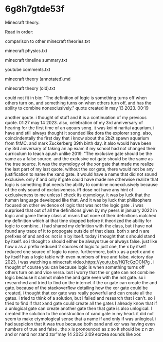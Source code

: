 # 6g8h7gtde53f
Minecraft theory. 

Read in order:

comparison to other minecraft theories.txt

minecraft physics.txt

minecraft timeline summary.txt

youtube comments.txt

minecraft theory (annotated).md

minecraft theory (old).txt


could not fit in bio: "The definition of logic is something turns off when others turn on, and something turns on when others turn off, and has the ability to combine nonexclusively." quote created in may 13 2023. 00:19

another qoute. i thought of stuff and it is a continuation of my previous quote. 01:27 may 14 2023. also, celebration of my 3rd anniversary of hearing for the first time of an aqours song. it was koi ni naritai aquarium. i have and still always thought it sounded like dora the explorer song. also, coincindentally the first day that i know about the 2b2t spawn aquarium from fitMC. and mark Zuckerberg 39th birth day. it also would have been my 3rd aniversary of taking an ap exam if my school had not changed their curriculum to teach apush unlike 2019. "The exclusive gate should be the same as a false source. and the exclusive not gate should be the same as the true source. It was the etymology of the xor gate that made me realize the last part of my last quote. without the xor gate, there would not be any justification to name the xand gate. it would have a name that did not sound exclusive. only if and only if gate could have made me otherwise realize that logic is something that needs the ability to combine nonexclusively because of the only sound of exclusiveness. iff dose not have any hint of exclusiveness to me unless I check its etymology. it was by luck that the human language developed like that. And it was by luck that philisophers focused on other evidence of logic that was not the logic gate . i was surprised that out of all the definitions given by my peers in january 2022 in logic and game theory class at msms that none of their definitions matched my definition which at that time stopped before it theorized the ability for logic to combine.. i had shared my definition with the class, but i have not found any trace of it to propogate outside of that class. both x and n are prefixes of and and or. not is n by itself. today i thought that x should stand by itself. so i thought x should either be always true or always false. just like how x as a prefix reduced 2 sources of logic to just one, the x by itself reduced one source of logic to none. furthermore, both x as a prefix and x by itself has a logic table with even numbers of true and false. victory day 2023, i was watching a minecraft video.https://youtu.be/HQTcGzOCN7g . i thought of course you can because logic is when something turns off others turn on and vice versa. but i worry that the or gate can not combine logic because it cannot make the and gate even with the not gate. so i researched and tried to find on the internet if the or gate can create the and gate. because of the stackoverflow detailing how the xor gate could be created, i thought that xor gate was really powerful and can create all the gates. i tried to think of a solution, but i failed and research that i can't. so i tried to find if that xand gate could create all the gates I already know that if a unlogical gate can create another gate then  that gate is also unlogical. I created the solution to the construction of xand gate in my head. it did not seem to make etymological sense that a name if and only if was unlogical. i had suspicion that it was true because both xand and xor was having even numbers of true and false . the x is pronounced as z so it should be z n zn and or nand nor zand zor"may 14 2023 2:09 eorzea sounds like xor.
